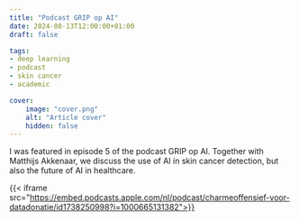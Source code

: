 ```yaml
---
title: "Podcast GRIP op AI"
date: 2024-08-13T12:00:00+01:00
draft: false

tags:
- deep learning
- podcast
- skin cancer
- academic

cover:
    image: "cover.png"
    alt: "Article cover"
    hidden: false
---
```

I was featured in episode 5 of the podcast GRIP op AI. Together with Matthijs Akkenaar, we discuss the use of AI in skin cancer detection, but also the future of AI in healthcare.

{{< iframe src="https://embed.podcasts.apple.com/nl/podcast/charmeoffensief-voor-datadonatie/id1738250998?i=1000665131382">}}
